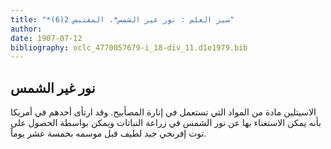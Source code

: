 ```yaml
---
title: "*سير العلم : نور غير الشمس*. المقتبس 2(6)"
author: 
date: 1907-07-12
bibliography: oclc_4770057679-i_18-div_11.d1e1979.bib
---
```




##  نور غير الشمس 


 الاسيتلين مادة من المواد التي تستعمل في إنارة المصأبيح. وقد ارتأى أحدهم في أمريكا بأنه يمكن الاستغناء بها عن نور الشمس في زراعة النباتات ويمكن بواسطة الحصول على توت إفرنجي جيد لطيف قبل موسمه بخمسة  عشر  يوماً.  
